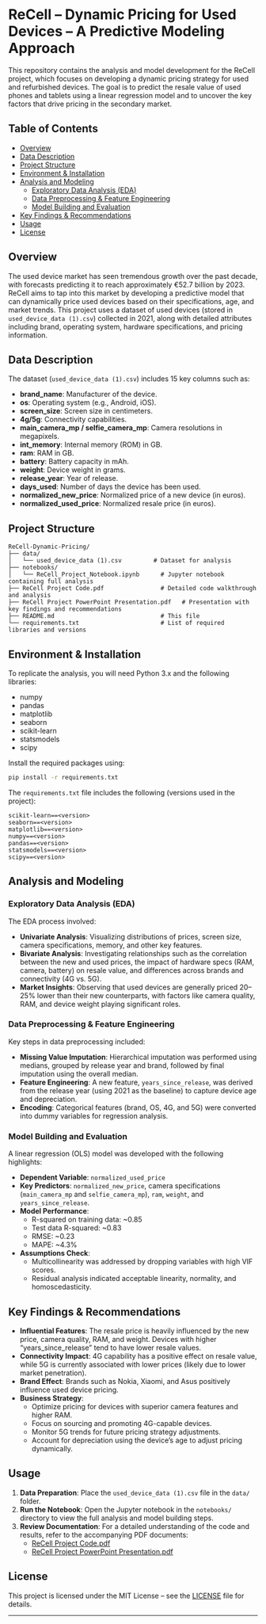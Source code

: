 # ReCell – Dynamic Pricing for Used Devices – A Predictive Modeling Approach

This repository contains the analysis and model development for the ReCell project, which focuses on developing a dynamic pricing strategy for used and refurbished devices. The goal is to predict the resale value of used phones and tablets using a linear regression model and to uncover the key factors that drive pricing in the secondary market.

## Table of Contents

- [Overview](#overview)
- [Data Description](#data-description)
- [Project Structure](#project-structure)
- [Environment & Installation](#environment--installation)
- [Analysis and Modeling](#analysis-and-modeling)
  - [Exploratory Data Analysis (EDA)](#exploratory-data-analysis-eda)
  - [Data Preprocessing & Feature Engineering](#data-preprocessing--feature-engineering)
  - [Model Building and Evaluation](#model-building-and-evaluation)
- [Key Findings & Recommendations](#key-findings--recommendations)
- [Usage](#usage)
- [License](#license)

## Overview

The used device market has seen tremendous growth over the past decade, with forecasts predicting it to reach approximately €52.7 billion by 2023. ReCell aims to tap into this market by developing a predictive model that can dynamically price used devices based on their specifications, age, and market trends. This project uses a dataset of used devices (stored in `used_device_data (1).csv`) collected in 2021, along with detailed attributes including brand, operating system, hardware specifications, and pricing information.

## Data Description

The dataset (`used_device_data (1).csv`) includes 15 key columns such as:

- **brand_name**: Manufacturer of the device.
- **os**: Operating system (e.g., Android, iOS).
- **screen_size**: Screen size in centimeters.
- **4g/5g**: Connectivity capabilities.
- **main_camera_mp / selfie_camera_mp**: Camera resolutions in megapixels.
- **int_memory**: Internal memory (ROM) in GB.
- **ram**: RAM in GB.
- **battery**: Battery capacity in mAh.
- **weight**: Device weight in grams.
- **release_year**: Year of release.
- **days_used**: Number of days the device has been used.
- **normalized_new_price**: Normalized price of a new device (in euros).
- **normalized_used_price**: Normalized resale price (in euros).

## Project Structure

```
ReCell-Dynamic-Pricing/
├── data/
│   └── used_device_data (1).csv         # Dataset for analysis
├── notebooks/
│   └── ReCell_Project_Notebook.ipynb      # Jupyter notebook containing full analysis
├── ReCell Project Code.pdf                # Detailed code walkthrough and analysis
├── ReCell Project PowerPoint Presentation.pdf   # Presentation with key findings and recommendations
├── README.md                              # This file
└── requirements.txt                       # List of required libraries and versions
```

## Environment & Installation

To replicate the analysis, you will need Python 3.x and the following libraries:

- numpy
- pandas
- matplotlib
- seaborn
- scikit-learn
- statsmodels
- scipy

Install the required packages using:

```bash
pip install -r requirements.txt
```

The `requirements.txt` file includes the following (versions used in the project):

```text
scikit-learn==<version>
seaborn==<version>
matplotlib==<version>
numpy==<version>
pandas==<version>
statsmodels==<version>
scipy==<version>
```

## Analysis and Modeling

### Exploratory Data Analysis (EDA)

The EDA process involved:
- **Univariate Analysis**: Visualizing distributions of prices, screen size, camera specifications, memory, and other key features.
- **Bivariate Analysis**: Investigating relationships such as the correlation between the new and used prices, the impact of hardware specs (RAM, camera, battery) on resale value, and differences across brands and connectivity (4G vs. 5G).
- **Market Insights**: Observing that used devices are generally priced 20–25% lower than their new counterparts, with factors like camera quality, RAM, and device weight playing significant roles.

### Data Preprocessing & Feature Engineering

Key steps in data preprocessing included:
- **Missing Value Imputation**: Hierarchical imputation was performed using medians, grouped by release year and brand, followed by final imputation using the overall median.
- **Feature Engineering**: A new feature, `years_since_release`, was derived from the release year (using 2021 as the baseline) to capture device age and depreciation.
- **Encoding**: Categorical features (brand, OS, 4G, and 5G) were converted into dummy variables for regression analysis.

### Model Building and Evaluation

A linear regression (OLS) model was developed with the following highlights:
- **Dependent Variable**: `normalized_used_price`
- **Key Predictors**: `normalized_new_price`, camera specifications (`main_camera_mp` and `selfie_camera_mp`), `ram`, `weight`, and `years_since_release`.
- **Model Performance**: 
  - R-squared on training data: ~0.85 
  - Test data R-squared: ~0.83 
  - RMSE: ~0.23 
  - MAPE: ~4.3%
- **Assumptions Check**: 
  - Multicollinearity was addressed by dropping variables with high VIF scores.
  - Residual analysis indicated acceptable linearity, normality, and homoscedasticity.

## Key Findings & Recommendations

- **Influential Features**: The resale price is heavily influenced by the new price, camera quality, RAM, and weight. Devices with higher “years_since_release” tend to have lower resale values.
- **Connectivity Impact**: 4G capability has a positive effect on resale value, while 5G is currently associated with lower prices (likely due to lower market penetration).
- **Brand Effect**: Brands such as Nokia, Xiaomi, and Asus positively influence used device pricing.
- **Business Strategy**: 
  - Optimize pricing for devices with superior camera features and higher RAM.
  - Focus on sourcing and promoting 4G-capable devices.
  - Monitor 5G trends for future pricing strategy adjustments.
  - Account for depreciation using the device’s age to adjust pricing dynamically.

## Usage

1. **Data Preparation**: Place the `used_device_data (1).csv` file in the `data/` folder.
2. **Run the Notebook**: Open the Jupyter notebook in the `notebooks/` directory to view the full analysis and model building steps.
3. **Review Documentation**: For a detailed understanding of the code and results, refer to the accompanying PDF documents:
   - [ReCell Project Code.pdf](./ReCell%20Project%20Code.pdf)
   - [ReCell Project PowerPoint Presentation.pdf](./ReCell%20Project%20PowerPoint%20Presentation.pdf)

## License

This project is licensed under the MIT License – see the [LICENSE](LICENSE) file for details.

---
